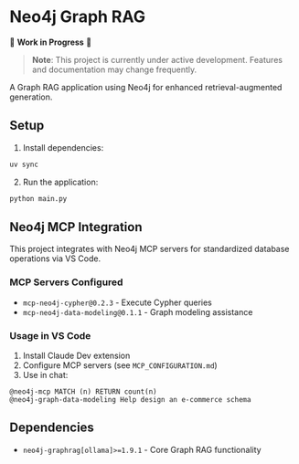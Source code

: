 # Neo4j Graph RAG

🚧 **Work in Progress** 🚧

> **Note**: This project is currently under active development. Features and documentation may change frequently.

A Graph RAG application using Neo4j for enhanced retrieval-augmented generation.

## Setup

1. Install dependencies:
```bash
uv sync
```

2. Run the application:
```bash
python main.py
```

## Neo4j MCP Integration

This project integrates with Neo4j MCP servers for standardized database operations via VS Code.

### MCP Servers Configured

- `mcp-neo4j-cypher@0.2.3` - Execute Cypher queries
- `mcp-neo4j-data-modeling@0.1.1` - Graph modeling assistance

### Usage in VS Code

1. Install Claude Dev extension
2. Configure MCP servers (see `MCP_CONFIGURATION.md`)
3. Use in chat:

```
@neo4j-mcp MATCH (n) RETURN count(n)
@neo4j-graph-data-modeling Help design an e-commerce schema
```

## Dependencies

- `neo4j-graphrag[ollama]>=1.9.1` - Core Graph RAG functionality